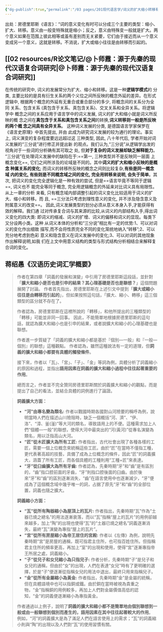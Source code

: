```yaml
---
{"dg-publish":true,"permalink":"/03 pages/201现代语言学/词义的扩大缩小转移有什么问题？/","created":"2024-11-22T16:06:00.537+08:00","updated":"2025-03-02T15:45:37.915+08:00"}
---
```


出处：房德里耶斯《语言》：“词的意义变化有时可以分成三个主要的类型：缩小、扩大、转移。意义由一般变特殊就是缩小；反之，意义由特殊变一般就是扩大。两个意义如果在范围上彼此相等或虽有差别而无关紧要，它们由于接近而从一个意义变成另一个意义，这就是转移。不消说，扩大或缩小往往是由转移而引起的。

## [[02 resources/R论文笔记/@卜师霞：源于先秦的现代汉语复合词研究\|@卜师霞：源于先秦的现代汉语复合词研究]]
在传统的研究中, 词义的发展常分为扩大、缩小和转移。这是一种**逻辑学模式**的  分类, 主要比较的是具有衍生关系的两个义位之间所反映的概念外延的差异。在形式  逻辑中, 根据两个概念的外延有无重合或重合部分的多少, 将概念间的关系分为全同  关系、包含关系 (真包含于关系、真包含关系)、交叉关系和全异关系。将逻辑学中  概念之间的关系应用于语言学中的词义发展, 词义的扩大和缩小就是词义所反映的概  念之间在**真包含于关系和真包含关系之间**的转换,**词义转移则一般是所反映的两个概  念之间具有全异关系**。
这种词义发展的分类, 是德国语言学家保罗在《语言史原理》中首先提出, 并由  此成为研究词义发展的较为通行的理论。事实上, 词义演变的复杂程度要远远超过这  三种类型, 因此, 八十年代后, 学者开始对词义发展的“三分说”进行修正并提出新  的观点。我们认为,“三分说”从逻辑学出发的视角对于一些词的分析确有其可取之  处, 但**对于复杂的词义发展却缺乏解释能力**。
“三分说”在处理词义发展中的缺陷在于:==第一, 三种类型并不是反映同一层面  上概念变化==, 它们之间所涉及的论域是不同的。其中**词义的扩大和缩小反映的是概念  种属关系的变化**; 而词义的转移所反映的概念之间则比较复杂,**有些是同一概念域 内的变化, 有些则是不同概念域之间的变化, 完全用转移来说明, 会失于简单**。其次,  把词义的变化完全逻辑化是一种有效的尝试, 但是==语言毕竟不等同于逻辑==, 词义也不  能完全等同于概念, 完全用逻辑概念的外延来对比词义具有局限性。从上一章的分析  来看, 只有概念域内部调整引起的词义变化比较适用于词义的扩大、缩小和转移。而  且, ==三分法只考虑到理性意义的变化, 并不涉及隐含意义及附属意义的改变==。
因此,词义发展类型的划分必须从意义本身入手,才能获得有效的解释。我们通  过对传承复合词与其来源的比较,从词义的内部结构入手,得出词义变化的四大类:  即词义的缩减、词义的扩增、词义的偏移和词义的显现。每类下又分设两小类。这种  从词义本体的分析和“三分说”相比有一定的优势:1、可以对词义的变化作出细致  描写,而不会将性质完全不同的变化笼统地纳入“转移”;2、可以充分地考虑到色彩  意义和隐含意义在词义发展中的变化;3、可以对词的其他现象作出解释说明,如我  们在上文中用意义结构的类型与形式结构分析相结合来解释复合词的变化。

## 蒋绍愚《汉语历史词汇学概要》
>  作者在第四章「詞義的發展和演變」中引用了房德里耶斯這段話，並針對「**擴大和縮小是否也是引申的結果？其心理基礎是否也是聯想？**」這個問題展開了討論。 作者首先指出，房德里耶斯在上述引文中提到「**擴大或縮小往往是由轉移而引起的**」，但如果按照這句話，「擴大、縮小、轉移」這三個類型的區分就不存在了。
>  
>  作者認為，房德里耶斯在這裡所說的「轉移」，和他所提出的三種類型的「轉移」可能並非同一回事。 因此，不能簡單地根據房德里耶斯的這句話，就認為擴大和縮小也是引申的結果，或者說擴大和縮小的心理基礎也是聯想。
>  
>  作者進一步質疑了「詞義的擴大和縮小都是基於『個別—一般』和『一般—個別』的聯想」這種觀點。 作者認為，雖然這種說法有一定的道理，但**詞義的擴大和縮小都要有具體的觸發條件**。
>  
>  接下來，作者以「瓦」、「宮」、「子」、「金」等詞為例，具體分析了詞義縮小的原因和過程，並指出**語用因素在詞義的擴大和縮小過程中往往起著重要的作用**。
>  
>  總而言之，作者並不完全贊同房德里耶斯關於詞義擴大和縮小的觀點，而是提出了自己的看法，並結合具體的詞例進行了論證。

> 
> **詞義擴大方面：**
> 
> - **“河”由專名變為類名:** 作者以戰國時期各國對山河險要的稱呼為例，說明當時人們在描述山川險阻時，缺乏一個概括“河、濟”、“伊、洛”、“漳、釜(滏)”等大河的類名，導致語用上的不便。這種需求加上人們“個體—一般”的聯想，使得大河中最突出的“河(黃河)”從專名演變為類名，用以泛指高山大河。
> - **“匠”從木匠擴大為所有工匠:** 作者指出，古代社會出現了各種各樣的工匠，需要一個上位概念來統稱這些工匠。由於“匠”在當時不僅指工種，更代表著高超的技藝，具備了成為上位概念的條件，因此“匠”的詞義擴大，涵蓋了所有工匠，而各個具體的工種則用“工種+匠”來表達。
> - **“牙”從臼齒擴大為所有牙齒:** 作者認為，先秦時期“牙”和“齒”是有區別的，“齒”指口腔前面的牙齒，“牙”則指口腔後面的臼齒。由於後來“牙”和“齒”的區別逐漸消失，“齒”在語言使用中也逐漸減少，“牙”便成為了這個概念域中幾乎唯一的詞，占据了原先“牙”和“齒”的全部位置，詞義也隨之擴大。
> 
> **詞義縮小方面：**
> 
> - **“瓦”從所有陶器縮小為屋頂上的瓦片:** 作者指出，先秦時期“瓦”作為“土器已燒之總名”的用法逐漸衰落，而以“瓦”指稱“屋上的瓦片”的用例卻越來越多，加上“陶”的出現也使得“瓦”的“土器已燒之總名”詞義逐漸消失，最終“瓦”演變為專指“屋上的瓦片”。
> - **“宮”從所有房屋縮小為帝王居住的宮殿:** 作者以《左傳》為例，說明先秦時期“宮”是房屋的通稱，既可指君主住所，也可指百姓住所。但指稱君主住所的頻率更高，再加上“室”的出現和使用，使得“宮”逐漸專指帝王所居之處，詞義縮小。
> - **“子”從兒子和女兒縮小為只指兒子:** 作者分析，先秦時期“子”是兒子和女兒的通稱，但由於“女”的出現，人們在表達“女兒”時有了更明確的選擇，於是“子”便逐漸從指稱女兒的用法中退出，最終只用來指稱兒子。
> - **“金”從所有金屬縮小為黃金:** 作者指出，先秦時期“金”是金屬的統稱，但在具體語境中也可以指銅或鐵。由於銅在當時被視為貴重之物，“金”指稱銅的用例較多，再加上人們對金屬價值高低的認知，“金”的詞義便逐漸縮小為專指黃金。
> 
> 作者通過以上例子，說明了**詞義的擴大和縮小都不是簡單地由個別聯想到一般或由一般聯想到個別而產生的，語用因素在其中往往起著較大的作用**。 例如，“河”的詞義擴大是為了滿足人們在語言使用上的需求；“瓦”的詞義縮小則與“陶”的出現以及人們對“瓦”的使用習慣有關。
> 

